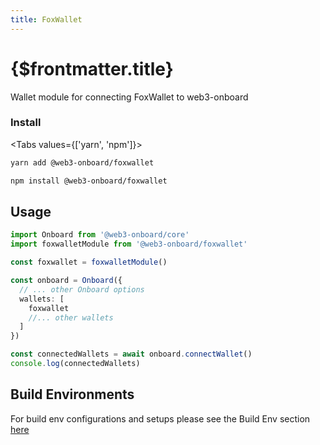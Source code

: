 ```yaml
---
title: FoxWallet
---
```


# {$frontmatter.title}

Wallet module for connecting FoxWallet to web3-onboard

### Install

<Tabs values={['yarn', 'npm']}>
<TabPanel value="yarn">

```sh copy
yarn add @web3-onboard/foxwallet
```

  </TabPanel>
  <TabPanel value="npm">

```sh copy
npm install @web3-onboard/foxwallet
```

  </TabPanel>
</Tabs>

## Usage

```typescript
import Onboard from '@web3-onboard/core'
import foxwalletModule from '@web3-onboard/foxwallet'

const foxwallet = foxwalletModule()

const onboard = Onboard({
  // ... other Onboard options
  wallets: [
    foxwallet
    //... other wallets
  ]
})

const connectedWallets = await onboard.connectWallet()
console.log(connectedWallets)
```

## Build Environments

For build env configurations and setups please see the Build Env section [here](/docs/modules/core#build-environments)
